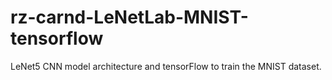 # rz-carnd-LeNetLab-MNIST-tensorflow

LeNet5 CNN model architecture and tensorFlow to train the MNIST dataset.
